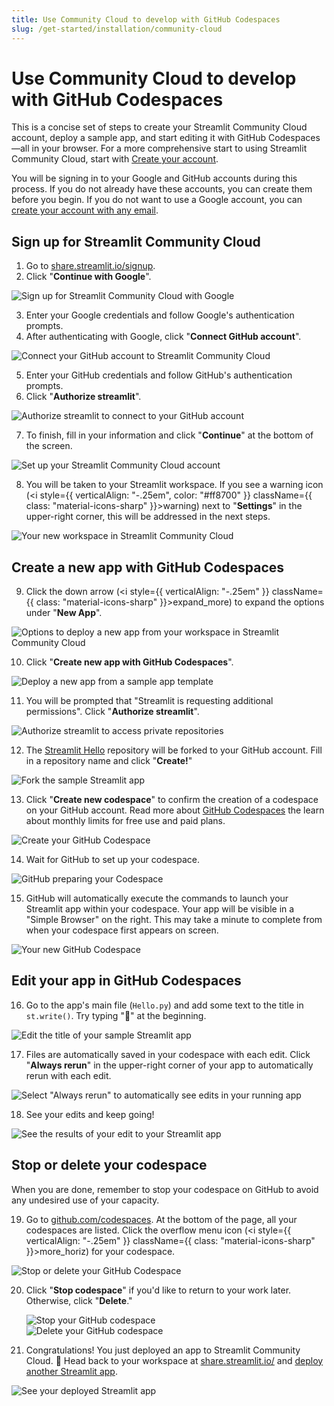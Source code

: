 ```yaml
---
title: Use Community Cloud to develop with GitHub Codespaces
slug: /get-started/installation/community-cloud
---
```


# Use Community Cloud to develop with GitHub Codespaces

This is a concise set of steps to create your Streamlit Community Cloud account, deploy a sample app, and start editing it with GitHub Codespaces&mdash;all in your browser. For a more comprehensive start to using Streamlit Community Cloud, start with [Create your account](/streamlit-community-cloud/get-started/create-your-account).

You will be signing in to your Google and GitHub accounts during this process. If you do not already have these accounts, you can create them before you begin. If you do not want to use a Google account, you can [create your account with any email](/streamlit-community-cloud/get-started/create-your-account#primary-identity-option-2-email).

## Sign up for Streamlit Community Cloud

1. Go to <a href="https://share.streamlit.io/signup" target="_blank">share.streamlit.io/signup</a>.
2. Click "**Continue with Google**".

<div style={{ maxWidth: '50%', margin: 'auto' }}>
<Image alt="Sign up for Streamlit Community Cloud with Google" src="/images/streamlit-community-cloud/sign-up-Google-XL.png" />
</div>

3. Enter your Google credentials and follow Google's authentication prompts.
4. After authenticating with Google, click "**Connect GitHub account**".

<div style={{ maxWidth: '50%', margin: 'auto' }}>
<Image alt="Connect your GitHub account to Streamlit Community Cloud" src="/images/streamlit-community-cloud/sign-up-2.png" />
</div>

5. Enter your GitHub credentials and follow GitHub's authentication prompts.
6. Click "**Authorize streamlit**".

<div style={{ maxWidth: '50%', margin: 'auto' }}>
<Image alt="Authorize streamlit to connect to your GitHub account" src="/images/streamlit-community-cloud/GitHub-auth1-none.png" />
</div>

7. To finish, fill in your information and click "**Continue**" at the bottom of the screen.

<div style={{ maxWidth: '70%', margin: 'auto' }}>
<Image alt="Set up your Streamlit Community Cloud account" src="/images/streamlit-community-cloud/sign-up-3.png" />
</div>

8. You will be taken to your Streamlit workspace. If you see a warning icon (<i style={{ verticalAlign: "-.25em", color: "#ff8700" }} className={{ class: "material-icons-sharp" }}>warning</i>) next to "**Settings**" in the upper-right corner, this will be addressed in the next steps.

<div style={{ maxWidth: '90%', margin: 'auto' }}>
<Image alt="Your new workspace in Streamlit Community Cloud" src="/images/streamlit-community-cloud/workspace-empty-warning.png" />
</div>

## Create a new app with GitHub Codespaces

9. Click the down arrow (<i style={{ verticalAlign: "-.25em" }} className={{ class: "material-icons-sharp" }}>expand_more</i>) to expand the options under "**New App**".

<div style={{ maxWidth: '90%', margin: 'auto' }}>
<Image alt="Options to deploy a new app from your workspace in Streamlit Community Cloud" src="/images/streamlit-community-cloud/deploy-menu.png" />
</div>

10. Click "**Create new app with GitHub Codespaces**".

<div style={{ maxWidth: '90%', margin: 'auto' }}>
<Image alt="Deploy a new app from a sample app template" src="/images/streamlit-community-cloud/deploy-codespaces.png" />
</div>

11. You will be prompted that "Streamlit is requesting additional permissions". Click "**Authorize streamlit**".

<div style={{ maxWidth: '50%', margin: 'auto' }}>
<Image alt="Authorize streamlit to access private repositories" src="/images/streamlit-community-cloud/GitHub-auth2-none.png" />
</div>

12. The <a href="https://github.com/streamlit/streamlit-hello" target="_blank">Streamlit Hello</a> repository will be forked to your GitHub account. Fill in a repository name and click "**Create!**"

<div style={{ maxWidth: '90%', margin: 'auto' }}>
<Image alt="Fork the sample Streamlit app" src="/images/streamlit-community-cloud/deploy-codespaces-1.png" />
</div>

13. Click "**Create new codespace**" to confirm the creation of a codespace on your GitHub account. Read more about <a href="https://github.com/features/codespaces" target="_blank">GitHub Codespaces</a> the learn about monthly limits for free use and paid plans.

<div style={{ maxWidth: '90%', margin: 'auto' }}>
<Image alt="Create your GitHub Codespace" src="/images/streamlit-community-cloud/deploy-codespaces-2.png" />
</div>

14. Wait for GitHub to set up your codespace.

<div style={{ maxWidth: '90%', margin: 'auto' }}>
<Image alt="GitHub preparing your Codespace" src="/images/streamlit-community-cloud/deploy-codespaces-3.png" />
</div>

15. GitHub will automatically execute the commands to launch your Streamlit app within your codespace. Your app will be visible in a "Simple Browser" on the right. This may take a minute to complete from when your codespace first appears on screen.

<div style={{ maxWidth: '90%', margin: 'auto' }}>
<Image alt="Your new GitHub Codespace" src="/images/streamlit-community-cloud/deploy-hello-codespace.png" />
</div>

## Edit your app in GitHub Codespaces

16. Go to the app's main file (`Hello.py`) and add some text to the title in `st.write()`. Try typing ":balloon:" at the beginning.

<div style={{ maxWidth: '90%', margin: 'auto' }}>
<Image alt="Edit the title of your sample Streamlit app" src="/images/streamlit-community-cloud/deploy-hello-edit-title.png" />
</div>

17. Files are automatically saved in your codespace with each edit. Click "**Always rerun**" in the upper-right corner of your app to automatically rerun with each edit.

<div style={{ maxWidth: '90%', margin: 'auto' }}>
<Image alt='Select "Always rerun" to automatically see edits in your running app' src="/images/streamlit-community-cloud/deploy-hello-edit-rerun.png" />
</div>

18. See your edits and keep going!

<div style={{ maxWidth: '90%', margin: 'auto' }}>
<Image alt="See the results of your edit to your Streamlit app" src="/images/streamlit-community-cloud/deploy-hello-edit-result.png" />
</div>

## Stop or delete your codespace

When you are done, remember to stop your codespace on GitHub to avoid any undesired use of your capacity.

19. Go to <a href="https://github.com/codespaces" target="_blank">github.com/codespaces</a>. At the bottom of the page, all your codespaces are listed. Click the overflow menu icon (<i style={{ verticalAlign: "-.25em" }} className={{ class: "material-icons-sharp" }}>more_horiz</i>) for your codespace.

<div style={{ maxWidth: '90%', margin: 'auto' }}>
<Image alt="Stop or delete your GitHub Codespace" src="/images/streamlit-community-cloud/deploy-hello-codespace-manage.png" />
</div>

20. Click "**Stop codespace**" if you'd like to return to your work later. Otherwise, click "**Delete**."

    <Flex>
    <div style={{ maxWidth: '40%', margin: 'auto' }}>
    <Image alt="Stop your GitHub codespace" src="/images/streamlit-community-cloud/codespace-menu-stop.png" />
    </div>
    <div style={{ maxWidth: '40%', margin: 'auto' }}>
    <Image alt="Delete your GitHub codespace" src="/images/streamlit-community-cloud/codespace-menu-delete.png" />
    </div>
    </Flex>

21. Congratulations! You just deployed an app to Streamlit Community Cloud. 🎉 Head back to your workspace at <a href="https://share.streamlit.io/" target="_blank">share.streamlit.io/</a> and [deploy another Streamlit app](/streamlit-community-cloud/deploy-your-app).

<div style={{ maxWidth: '90%', margin: 'auto' }}>
<Image alt="See your deployed Streamlit app" src="/images/streamlit-community-cloud/deploy-hello-workspace.png" />
</div>
